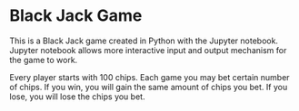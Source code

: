 # Black Jack Game
This is a Black Jack game created in Python with the Jupyter notebook. Jupyter notebook allows more interactive input and output mechanism for the game to work.

Every player starts with 100 chips. Each game you may bet certain number of chips. If you win, you will gain the same amount of chips you bet. If you lose, you will lose the chips you bet.